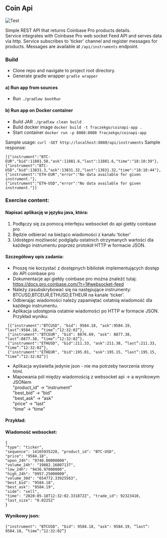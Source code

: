 ## Coin Api
![Test](https://github.com/Patrolfr/coinapi/workflows/Test/badge.svg)

Simple REST API that returns Coinbase Pro products details.  
Service integrates with Coinbase Pro web socket Feed API and serves data via http. 
Service subscribes to 'ticker' channel and register messages for products. 
Messages are available at `/api/instruments` endpoint.

### Build
- Clone repo and navigate to project root directory.
- Generate gradle wrapper `gradle wrapper`
#### a) Run app from sources
- Run `./gradlew bootRun`
#### b) Run app on Docker container
- Build JAR `./gradlew clean build`
- Build docker image `docker build -t fraczekgo/coinapi-app . `
- Start container `docker run -p 8080:8080 fraczekgo/coinapi-app`

Sample usage:
`curl -GET http://localhost:8080/api/instruments`
Sample response:  
```
[{"instrument":"BTC-EUR","bid":11881.58,"ask":11881.6,"last":11881.6,"time":"18:10:39"},
{"instrument":"BTC-USD","bid":13831.3,"ask":13831.32,"last":13831.32,"time":"18:10:44"},
{"instrument":"ETH-EUR","error":"No data available for given instrument."},
{"instrument":"ETH-USD","error":"No data available for given instrument."}]
```
  
  
### Exercise content:  
#### Napisać aplikację w języku java, która:  
1. Podłączy się za pomocą interfejsu websocket do api giełdy coinbase pro  
2. Będzie odbierać na bieżąco wiadomości z kanału ‘ticker’  
3. Udostępni możliwość podglądu ostatnich otrzymanych wartości dla każdego instrumentu poprzez protokół HTTP w formacie JSON.  

#### Szczegółowy opis zadania:  
- Proszę nie korzystać z dostępnych bibliotek implementujących dostęp do API coinbase pro  
-  Dokumentacje api giełdy coinbase pro można znaleźć tutaj: https://docs.pro.coinbase.com/?r=1#websocket-feed  
-  Należy zasubskrybować się na następujące instrumenty: BTCUSD,BTCEUR,ETHUSD,ETHEUR na kanale ‘ticker’.  
-  Odbierając wiadomości należy zapamiętać ostatnią wiadomość dla każdego instrumentu.  
-  Aplikacja udostępnia ostatnie wiadomości po HTTP w formacie JSON. Przykład wyniku:  
```
 [{"instrument":"BTCUSD", "bid": 9584.18, "ask":9584.19, “last”:9584.18, “time”:”12:32:02”},  
 {"instrument":"BTCEUR", "bid": 8876.69, "ask": 8877.38, “last”:8877.38, “time”:”12:32:02”},  
 {"instrument":"ETHUSD", "bid":211.33, "ask":211.38, “last”:211.33, “time”:”12:32:02”},   
 {"instrument":"ETHEUR", "bid":195.01, "ask":195.15, “last”:195.15, “time”:”12:32:02”}]  
```
- Aplikacja wyświetla jedynie json - nie ma potrzeby tworzenia strony html.  
- Mapowania pól między wiadomością z websocket api -> a wynikowym JSONem  
 "product_id" -> “instrument”  
 "best_bid" -> “bid”  
 "best_ask" -> “ask”  
 "price" -> “last”  
 “time” -> “time”   
#### Przykład:  
#### Wiadomość websocket:  
 ```
 {
 "type": "ticker",
 "sequence": 14165935228, "product_id": "BTC-USD",
 "price": "9584.18",
 "open_24h": "9740.00000000", 
 "volume_24h": "19882.16807137", 
 "low_24h": "9436.97000000", 
 "high_24h": "9957.25000000", 
 "volume_30d": "654772.33925563", 
 "best_bid": "9584.18",
 "best_ask": "9584.19",
 "side": "sell",
 "time": "2020-05-18T12:32:02.331872Z", "trade_id": 92323410,
 "last_size": "0.02252"
 }
```
#### Wynikowy json:  
 `{"instrument": "BTCUSD", "bid": 9584.18, "ask": 9584.19, “last”: 9584.18, “time”:”12:32:02”}`
